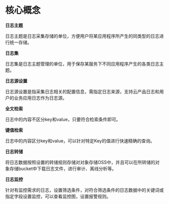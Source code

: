 # 核心概念

**日志主题**  

日志主题是日志采集存储的单位，方便用户将某应用程序所产生的同类型的日志进行统一存储。 

**日志集**

日志集是日志主题管理的单位，用于保存某服务下不同应用程序产生的各类日志主题。  

**日志源设置** 

日志源设置是指采集日志相关的配置信息，需指定日志来源，支持云产品日志和用户的业务应用日志作为日志源。  

**全文检索**  

日志中的内容不区分key和value，只要符合检索条件即可。  

**键值检索**  

日志中的内容区分key和value，可以针对特定Key的值进行快速精确的查询。

**日志转储**

将日志数据按照设置的转储规则存储对对象存储OSS中，并且可以在所转储的对象存储bucket中下载日志文件，进行审计、离线分析等。

**日志监控**

针对有监控需求的日志，设置筛选条件，对符合筛选条件的日志数据中的关键词或指定字段设置监控，可以查看监控图，设置报警规则。
